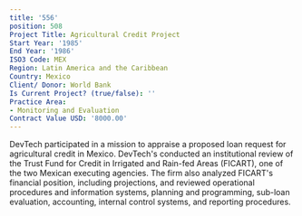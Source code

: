 ```yaml
---
title: '556'
position: 508
Project Title: Agricultural Credit Project
Start Year: '1985'
End Year: '1986'
ISO3 Code: MEX
Region: Latin America and the Caribbean
Country: Mexico
Client/ Donor: World Bank
Is Current Project? (true/false): ''
Practice Area:
- Monitoring and Evaluation
Contract Value USD: '8000.00'
---
```


DevTech participated in a mission to appraise a proposed loan request for agricultural credit in Mexico. DevTech's conducted an institutional review of the Trust Fund for Credit in Irrigated and Rain-fed Areas (FICART), one of the two Mexican executing agencies. The firm also analyzed FICART's financial position, including projections, and reviewed operational procedures and information systems, planning and programming, sub-loan evaluation, accounting, internal control systems, and reporting procedures.